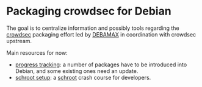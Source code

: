 # Packaging crowdsec for Debian

The goal is to centralize information and possibly tools regarding the
[crowdsec](https://github.com/crowdsecurity/crowdsec) packaging effort
led by [DEBAMAX](https://debamax.com/) in coordination with crowdsec
upstream.

Main resources for now:
 - [progress tracking](doc/progress): a number of packages have to be
   introduced into Debian, and some existing ones need an update.
 - [schroot setup](doc/schroot-setup): a
   [schroot](https://manpages.debian.org/buster/schroot/schroot) crash
   course for developers.
